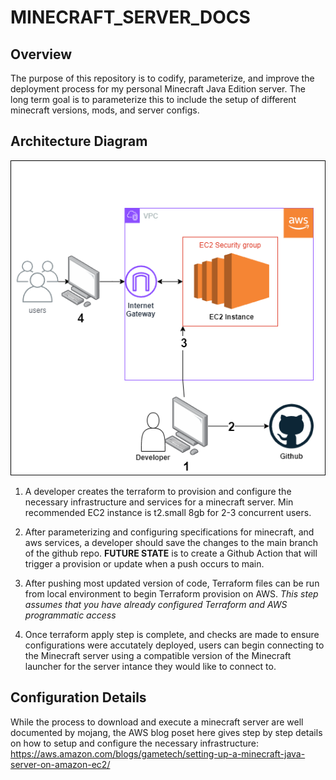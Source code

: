 # MINECRAFT_SERVER_DOCS

## Overview
The purpose of this repository is to codify, parameterize, and improve the deployment process for my personal Minecraft Java Edition server. The long term goal is to parameterize this to include the setup of different minecraft versions, mods, and server configs. 

## Architecture Diagram
![alt text](img/MinecraftServerArch.drawio.png)

1. A developer creates the terraform to provision and configure the necessary infrastructure and services for a minecraft server. Min recommended EC2 instance is t2.small 8gb for 2-3 concurrent users.

2. After parameterizing and configuring specifications for minecraft, and aws services, a developer should save the changes to the main branch of the github repo.
**FUTURE STATE** is to create a Github Action that will trigger a provision or update when a push occurs to main.

3. After pushing most updated version of code, Terraform files can be run from local environment to begin Terraform provision on AWS. *This step assumes that you have already configured Terraform and AWS programmatic access*

4. Once terraform apply step is complete, and checks are made to ensure configurations were accutately deployed, users can begin connecting to the Minecraft server using a compatible version of the Minecraft launcher for the server intance they would like to connect to.


## Configuration Details
While the process to download and execute a minecraft server are well documented by mojang, the AWS blog poset here gives step by step details on how to setup and configure the necessary infrastructure: https://aws.amazon.com/blogs/gametech/setting-up-a-minecraft-java-server-on-amazon-ec2/